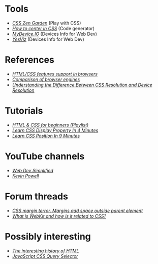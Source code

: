 # Tools
- [_CSS Zen Garden_](http://csszengarden.com/) (Play with CSS)
- [_How to center in CSS_](http://howtocenterincss.com/) (Code generator)
- [_MyDevice.IO_](https://www.mydevice.io/) (Devices Info for Web Dev)
- [_YesViz_](https://yesviz.com/) (Devices Info for Web Dev)


# References
- [_HTML/CSS features support in browsers_](https://caniuse.com/)
- [_Comparison of browser engines_](https://en.wikipedia.org/wiki/Comparison_of_browser_engines)
- [_Understanding the Difference Between CSS Resolution and Device Resolution_](https://elad.medium.com/understanding-the-difference-between-css-resolution-and-device-resolution-28acae23da0b)


# Tutorials
- [_HTML & CSS for beginners (Playlist)_](https://youtube.com/playlist?list=PL4-IK0AVhVjM0xE0K2uZRvsM7LkIhsPT-)
- [_Learn CSS Display Property In 4 Minutes_](https://youtu.be/Qf-wVa9y9V4)
- [_Learn CSS Position In 9 Minutes_](https://youtu.be/jx5jmI0UlXU)


# YouTube channels
- [_Web Dev Simplified_](https://www.youtube.com/@WebDevSimplified)
- [_Kevin Powell_](https://www.youtube.com/@KevinPowell)


# Forum threads
- [_CSS margin terror. Margins add space outside parent element_](https://stackoverflow.com/a/13573739)
- [_What is WebKit and how is it related to CSS?_](https://stackoverflow.com/a/3468183)


# Possibly interesting
- [_The interesting history of HTML_](https://youtu.be/_lO1b_5lWHI)
- [_JavaScript CSS Query Selector_](https://dev.to/neutrino2211/using-css-selectors-in-javascript-3hlm)
